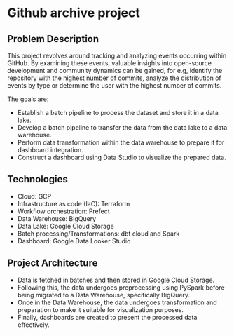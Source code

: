 # Github archive project
## Problem Description
This project revolves around tracking and analyzing events occurring within GitHub. By examining these events, valuable insights into open-source development and community dynamics can be gained, for e.g, identify the repository with the highest number of commits, analyze the distribution of events by type or determine the user with the highest number of commits.

The goals are:

- Establish a batch pipeline to process the dataset and store it in a data lake.
- Develop a batch pipeline to transfer the data from the data lake to a data warehouse.
- Perform data transformation within the data warehouse to prepare it for dashboard integration.
- Construct a dashboard using Data Studio to visualize the prepared data.

## Technologies

  - Cloud: GCP
  - Infrastructure as code (IaC): Terraform
  - Workflow orchestration: Prefect
  - Data Warehouse: BigQuery
  - Data Lake: Google Cloud Storage
  - Batch processing/Transformations: dbt cloud and Spark
  - Dashboard: Google Data Looker Studio
    
## Project Architecture

  - Data is fetched in batches and then stored in Google Cloud Storage.
  - Following this, the data undergoes preprocessing using PySpark before being migrated to a Data Warehouse, specifically BigQuery.
  - Once in the Data Warehouse, the data undergoes transformation and preparation to make it suitable for visualization purposes.
  - Finally, dashboards are created to present the processed data effectively.
